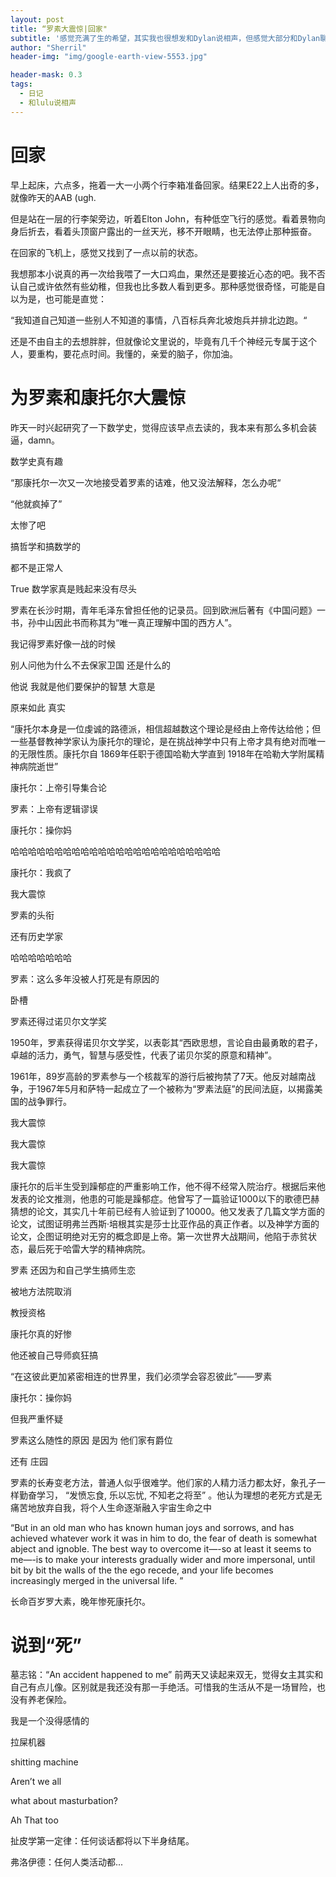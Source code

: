 ```yaml
---
layout: post
title: “罗素大震惊|回家"
subtitle: '感觉充满了生的希望，其实我也很想发和Dylan说相声，但感觉大部分和Dylan聊的内容都不能发'
author: "Sherril"
header-img: "img/google-earth-view-5553.jpg"

header-mask: 0.3
tags:
  - 日记
  - 和lulu说相声
---
```


# 回家

早上起床，六点多，拖着一大一小两个行李箱准备回家。结果E22上人出奇的多，就像昨天的AAB (ugh.

但是站在一层的行李架旁边，听着Elton John，有种低空飞行的感觉。看着景物向身后折去，看着头顶窗户露出的一丝天光，移不开眼睛，也无法停止那种振奋。

在回家的飞机上，感觉又找到了一点以前的状态。

我想那本小说真的再一次给我喂了一大口鸡血，果然还是要接近心态的吧。我不否认自己或许依然有些幼稚，但我也比多数人看到更多。那种感觉很奇怪，可能是自以为是，也可能是直觉：

“我知道自己知道一些别人不知道的事情，八百标兵奔北坡炮兵并排北边跑。“

还是不由自主的去想胖胖，但就像论文里说的，毕竟有几千个神经元专属于这个人，要重构，要花点时间。我懂的，亲爱的脑子，你加油。

# 为罗素和康托尔大震惊
昨天一时兴起研究了一下数学史，觉得应该早点去读的，我本来有那么多机会装逼，damn。
<bubble>

<p class="from-me">数学史真有趣</p>
<p class="from-me">“那康托尔一次又一次地接受着罗素的诘难，他又没法解释，怎么办呢“</p>
<p class="from-me last">“他就疯掉了”</p>

<p class="to-me">太惨了吧</p>
<p class="to-me">搞哲学和搞数学的</p>
<p class="to-me last">都不是正常人</p>

<p class="from-me">True 数学家真是贱起来没有尽头</p>
<p class="from-me last">罗素在长沙时期，青年毛泽东曾担任他的记录员。回到欧洲后著有《中国问题》一书，孙中山因此书而称其为“唯一真正理解中国的西方人”。</p>

<p class="to-me">我记得罗素好像一战的时候</p>
<p class="to-me">别人问他为什么不去保家卫国 还是什么的</p>
<p class="to-me last">他说 我就是他们要保护的智慧 大意是</p>


<p class="from-me">原来如此 真实</p>
<p class="from-me">“康托尔本身是一位虔诚的路德派，相信超越数这个理论是经由上帝传达给他；但一些基督教神学家认为康托尔的理论，是在挑战神学中只有上帝才具有绝对而唯一的无限性质。康托尔自 1869年任职于德国哈勒大学直到 1918年在哈勒大学附属精神病院逝世”</p>
<p class="from-me">康托尔：上帝引导集合论</p>
<p class="from-me">罗素：上帝有逻辑谬误</p>
<p class="from-me last">康托尔：操你妈</p>


<p class="to-me">哈哈哈哈哈哈哈哈哈哈哈哈哈哈哈哈哈哈哈哈哈哈哈哈</p>
<p class="to-me">康托尔：我疯了</p>
<p class="to-me">我大震惊</p>
<p class="to-me">罗素的头衔</p>
<p class="to-me last">还有历史学家</p>

<p class="from-me">哈哈哈哈哈哈哈</p>
<p class="from-me last">罗素：这么多年没被人打死是有原因的</p>

<p class="to-me">卧槽</p>
<p class="to-me">罗素还得过诺贝尔文学奖</p>
<p class="to-me last">1950年，罗素获得诺贝尔文学奖，以表彰其“西欧思想，言论自由最勇敢的君子，卓越的活力，勇气，智慧与感受性，代表了诺贝尔奖的原意和精神”。</p>

<p class="to-me">1961年，89岁高龄的罗素参与一个核裁军的游行后被拘禁了7天。他反对越南战争，于1967年5月和萨特一起成立了一个被称为“罗素法庭”的民间法庭，以揭露美国的战争罪行。</p>
<p class="to-me">我大震惊</p>
<p class="to-me">我大震惊</p>
<p class="to-me last">我大震惊</p>


<p class="from-me last">康托尔的后半生受到躁郁症的严重影响工作，他不得不经常入院治疗。根据后来他发表的论文推测，他患的可能是躁郁症。他曾写了一篇验证1000以下的歌德巴赫猜想的论文，其实几十年前已经有人验证到了10000。他又发表了几篇文学方面的论文，试图证明弗兰西斯·培根其实是莎士比亚作品的真正作者。以及神学方面的论文，企图证明绝对无穷的概念即是上帝。第一次世界大战期间，他陷于赤贫状态，最后死于哈雷大学的精神病院。</p>

<p class="to-me">罗素 还因为和自己学生搞师生恋</p>
<p class="to-me">被地方法院取消</p>
<p class="to-me last">教授资格</p>

<p class="from-me">康托尔真的好惨</p>
<p class="from-me">他还被自己导师疯狂搞</p>
<p class="from-me">“在这彼此更加紧密相连的世界里，我们必须学会容忍彼此”——罗素</p>
<p class="from-me last">康托尔：操你妈</p>

<p class="to-me">但我严重怀疑 </p>
<p class="to-me">罗素这么随性的原因 是因为 他们家有爵位</p>
<p class="to-me last">还有 庄园</p>

<p class="from-me">罗素的长寿变老方法，普通人似乎很难学。他们家的人精力活力都太好，象孔子一样勤奋学习， “发愤忘食, 乐以忘忧, 不知老之将至” 。他认为理想的老死方式是无痛苦地放弃自我，将个人生命逐渐融入宇宙生命之中</p>
<p class="from-me last">“But in an old man who has known human joys and sorrows, and has achieved whatever work it was in him to do, the fear of death is somewhat abject and ignoble. The best way to overcome it—-so at least it seems to me—-is to make your interests gradually wider and more impersonal, until bit by bit the walls of the the ego recede, and your life becomes increasingly merged in the universal life. ”</p>


长命百岁罗大素，晚年惨死康托尔。


# 说到“死”

墓志铭：“An accident happened to me”
前两天又读起来双无，觉得女主其实和自己有点儿像。区别就是我还没有那一手绝活。可惜我的生活从不是一场冒险，也没有养老保险。

<bubble>
<p class="from-me">我是一个没得感情的</p>
<p class="from-me last">拉屎机器</p>

<p class="to-me">shitting machine</p>
<p class="to-me last">Aren’t we all</p>

<p class="from-me last">what about masturbation?</p>

<p class="to-me last">Ah That too</p>

<p class="from-me last">扯皮学第一定律：任何谈话都将以下半身结尾。</p>

<p class="to-me last">弗洛伊德：任何人类活动都...</p>



